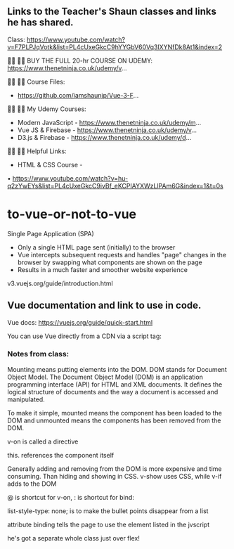 ## Links to the Teacher's Shaun classes and links he has shared.
Class: https://www.youtube.com/watch?v=F7PLPJqVotk&list=PL4cUxeGkcC9hYYGbV60Vq3IXYNfDk8At1&index=2

🐱‍💻 🐱‍💻 BUY THE FULL 20-hr COURSE ON UDEMY:
https://www.thenetninja.co.uk/udemy/v...

🐱‍💻 🐱‍💻 Course Files:
+ https://github.com/iamshaunjp/Vue-3-F...

🐱‍💻 🐱‍💻 My Udemy Courses:
+ Modern JavaScript - https://www.thenetninja.co.uk/udemy/m...
+ Vue JS  & Firebase - https://www.thenetninja.co.uk/udemy/v...
+ D3.js & Firebase - https://www.thenetninja.co.uk/udemy/d...

🐱‍💻 🐱‍💻 Helpful Links:
+ HTML & CSS Course -   

 • https://www.youtube.com/watch?v=hu-q2zYwEYs&list=PL4cUxeGkcC9ivBf_eKCPIAYXWzLlPAm6G&index=1&t=0s 

# to-vue-or-not-to-vue

Single Page Application (SPA)
- Only a single HTML page sent (initially) to the browser
- Vue intercepts subsequent requests and handles "page" changes in the browser by swapping what components are shown on the page
- Results in a much faster and smoother website experience

v3.vuejs.org/guide/introduction.html

## Vue documentation and link to use in code.
Vue docs: https://vuejs.org/guide/quick-start.html

You can use Vue directly from a CDN via a script tag:
<script src="https://unpkg.com/vue@3/dist/vue.global.js"></script>
<script src="https://unpkg.com/vue@3.0.2"></script>

### Notes from class:
Mounting means putting elements into the DOM. 
DOM stands for Document Object Model. The Document Object Model (DOM) is an application programming interface (API) for HTML and XML documents. It defines the logical structure of documents and the way a document is accessed and manipulated.

To make it simple, mounted means the component has been loaded to the DOM and unmounted means the components has been removed from the DOM.

v-on is called a directive

this. references the component itself

Generally adding and removing from the DOM is more expensive and time consuming. Than hiding and showing in CSS. v-show uses CSS, while v-if adds to the DOM

@ is shortcut for v-on, : is shortcut for bind:

list-style-type: none; is to make the bullet points disappear from a list

attribute binding tells the page to use the element listed in the jvscript

he's got a separate whole class just over flex!



